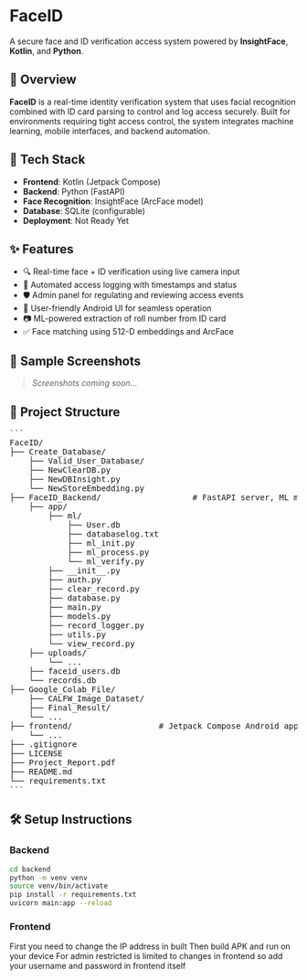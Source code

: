 # FaceID

A secure face and ID verification access system powered by **InsightFace**, **Kotlin**, and **Python**.

## 🚀 Overview

**FaceID** is a real-time identity verification system that uses facial recognition combined with ID card parsing to control and log access securely. Built for environments requiring tight access control, the system integrates machine learning, mobile interfaces, and backend automation.

## 🧠 Tech Stack

- **Frontend**: Kotlin (Jetpack Compose)
- **Backend**: Python (FastAPI)
- **Face Recognition**: InsightFace (ArcFace model)
- **Database**: SQLite (configurable)
- **Deployment**: Not Ready Yet

## ✨ Features

- 🔍 Real-time face + ID verification using live camera input
- 🧾 Automated access logging with timestamps and status
- 🛡️ Admin panel for regulating and reviewing access events
- 📱 User-friendly Android UI for seamless operation
- 📷 ML-powered extraction of roll number from ID card
- ✅ Face matching using 512-D embeddings and ArcFace

## 📸 Sample Screenshots

> _Screenshots coming soon..._

## 📂 Project Structure
<pre>
```
FaceID/
├── Create_Database/
    ├── Valid_User_Database/
    ├── NewClearDB.py
    ├── NewDBInsight.py
    └── NewStoreEmbedding.py
├── FaceID_Backend/                   # FastAPI server, ML models, database logic
    ├── app/
        ├── ml/
            ├── User.db
            ├── databaselog.txt
            ├── ml_init.py
            ├── ml_process.py
            └── ml_verify.py
        ├── __init__.py
        ├── auth.py
        ├── clear_record.py
        ├── database.py
        ├── main.py
        ├── models.py
        ├── record_logger.py
        ├── utils.py
        └── view_record.py
    ├── uploads/
        └── ...
    ├── faceid_users.db
    └── records.db
├── Google_Colab_File/
    ├── CALFW_Image_Dataset/
    ├── Final_Result/
    └── ...
├── frontend/                  # Jetpack Compose Android app
    └── ...
├── .gitignore
├── LICENSE
├── Project_Report.pdf
├── README.md
└── requirements.txt
```
</pre>

## 🛠️ Setup Instructions

### Backend

```bash
cd backend
python -m venv venv
source venv/bin/activate
pip install -r requirements.txt
uvicorn main:app --reload
```

### Frontend
First you need to change the IP address in built 
Then build APK and run on your device
For admin restricted is limited to changes in frontend so add your username and password in frontend itself

